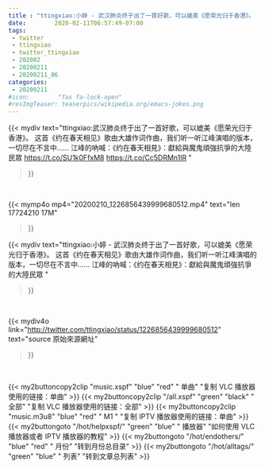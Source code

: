 ```yaml
---
title : "ttingxiao:小婷 - 武汉肺炎终于出了一首好歌，可以媲美《愿荣光归于香港》。  这首《约在春天相见》歌由大雄作词作曲，我们听一听江峰演唱的版本，一切尽在不言中……  江峰的吶喊：《约在春天相見》：獻給與魔鬼頑強抗爭的大陸民眾 "
date:        2020-02-11T06:57:49-07:00
tags:
 - twitter
 - ttingxiao
 - twitter_ttingxiao
 - 202002
 - 20200211
 - 20200211_06
categories:
 - 20200211
#icon:        "fas fa-lock-open"
#resImgTeaser: teaserpics/wikipedia.org/emacs-jokes.png
---
```


{{< mydiv text="ttingxiao:武汉肺炎终于出了一首好歌，可以媲美《愿荣光归于香港》。  这首《约在春天相见》歌由大雄作词作曲，我们听一听江峰演唱的版本，一切尽在不言中……  江峰的吶喊：《约在春天相見》：獻給與魔鬼頑強抗爭的大陸民眾 https://t.co/SU1k0FfxM8 https://t.co/Cc5DRMn1lR "
>}}
<br>


{{< mymp4o mp4="20200210_1226856439999680512.mp4"
text="len 17724210    17M"
>}}


{{< mydiv text="ttingxiao:小婷 - 武汉肺炎终于出了一首好歌，可以媲美《愿荣光归于香港》。  这首《约在春天相见》歌由大雄作词作曲，我们听一听江峰演唱的版本，一切尽在不言中……  江峰的吶喊：《约在春天相見》：獻給與魔鬼頑強抗爭的大陸民眾 "
>}}
<br>

{{< mydiv4o link="http://twitter.com/ttingxiao/status/1226856439999680512"
text="source 原始來源網址"
>}}


<br>



{{< my2buttoncopy2clip "music.xspf"        "blue"   "red"    " 单曲"  "复制 VLC 播放器使用的链接：单曲" >}} {{< my2buttoncopy2clip "/all.xspf"         "green"  "black"  " 全部"  "复制 VLC 播放器使用的链接：全部" >}} {{< my2buttoncopy2clip "music.m3u8"        "blue"   "red"    " M1 "    "复制 IPTV 播放器使用的链接：单曲" >}} {{< my2buttongoto      "/hot/helpxspf/"    "green"  "blue"   " 播放器" "如何使用 VLC 播放器或者 IPTV 播放器的教程" >}} {{< my2buttongoto      "/hot/endothers/"   "blue"   "red"    " 月份"   "转到月份总目录" >}} {{< my2buttongoto      "/hot/alltags/"     "green"  "blue"   " 列表"   "转到文章总列表" >}} 
